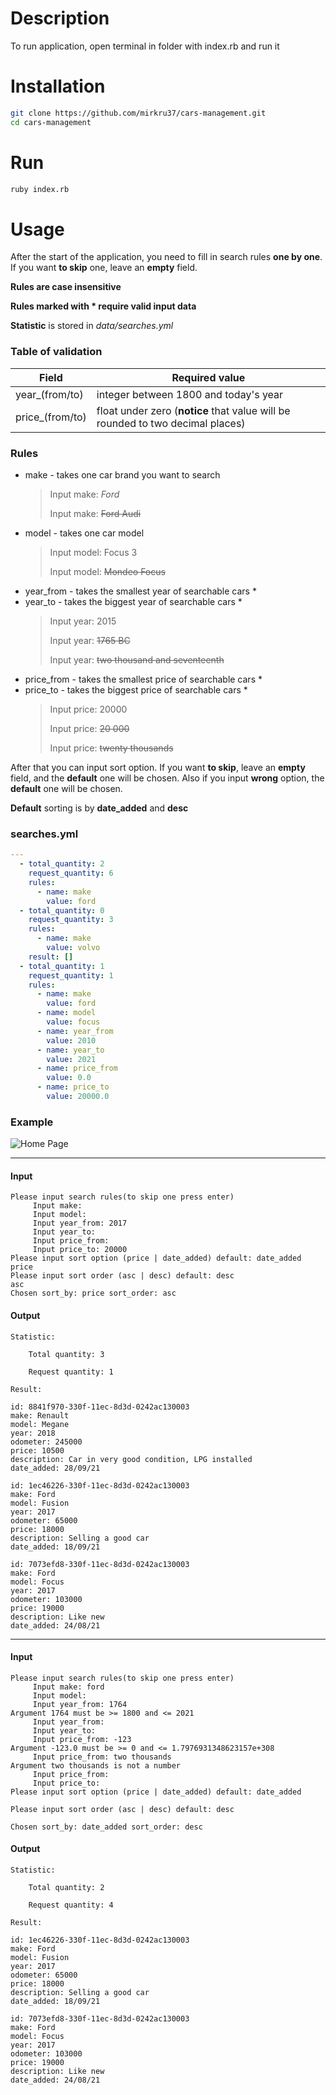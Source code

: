 # Description
To run application, open terminal in folder with index.rb and run it

# Installation
```bash
git clone https://github.com/mirkru37/cars-management.git
cd cars-management
```

# Run
```bash
ruby index.rb
```

# Usage
After the start of the application, you need to fill in search rules **one by one**.
If you want **to skip** one, leave an **empty** field.

**Rules are case insensitive**

**Rules marked with * require valid input data**

**Statistic** is stored in *data/searches.yml*

### Table of validation
| Field  | Required value |
| ------------- | ------------- |
| year_(from/to)  | integer between 1800 and today's year  |
| price_(from/to)  | float under zero (**notice** that value will be rounded to two decimal places) |

### Rules
- make - takes one car brand you want to search
  >Input make: _Ford_
  >
  >Input make: ~~Ford Audi~~
- model - takes one car model
  >Input model: Focus 3
  > 
  >Input model: ~~Mondeo Focus~~ 
- year_from - takes the smallest year of searchable cars *
- year_to - takes the biggest year of searchable cars *
  >Input year: 2015
  >
  >Input year: ~~1765 BC~~
  >
  >Input year: ~~two thousand and seventeenth~~
- price_from - takes the smallest price of searchable cars *
- price_to - takes the biggest price of searchable cars *
  >Input price: 20000
  >
  >Input price: ~~20 000~~
  >
  >Input price: ~~twenty thousands~~

After that you can input sort option. If you want **to skip**, 
leave an **empty** field, and the **default** one will be chosen.
Also if you input **wrong** option, the **default** one will be chosen.

**Default** sorting is by **date_added** and **desc**

### searches.yml
```yaml
---
  - total_quantity: 2
    request_quantity: 6
    rules:
      - name: make
        value: ford
  - total_quantity: 0
    request_quantity: 3
    rules:
      - name: make
        value: volvo
    result: []
  - total_quantity: 1
    request_quantity: 1
    rules:
      - name: make
        value: ford
      - name: model
        value: focus
      - name: year_from
        value: 2010
      - name: year_to
        value: 2021
      - name: price_from
        value: 0.0
      - name: price_to
        value: 20000.0
```

### Example

![Home Page](screenshots/usage_cast.gif)
___
#### Input
```
Please input search rules(to skip one press enter)
	 Input make: 
	 Input model: 
	 Input year_from: 2017
	 Input year_to: 
	 Input price_from: 
	 Input price_to: 20000
Please input sort option (price | date_added) default: date_added
price
Please input sort order (asc | desc) default: desc
asc
Chosen sort_by: price sort_order: asc
```
#### Output
```
Statistic:

	Total quantity: 3

	Request quantity: 1

Result:

id: 8841f970-330f-11ec-8d3d-0242ac130003
make: Renault
model: Megane
year: 2018
odometer: 245000
price: 10500
description: Car in very good condition, LPG installed
date_added: 28/09/21

id: 1ec46226-330f-11ec-8d3d-0242ac130003
make: Ford
model: Fusion
year: 2017
odometer: 65000
price: 18000
description: Selling a good car
date_added: 18/09/21

id: 7073efd8-330f-11ec-8d3d-0242ac130003
make: Ford
model: Focus
year: 2017
odometer: 103000
price: 19000
description: Like new
date_added: 24/08/21
```
___
#### Input
```
Please input search rules(to skip one press enter)
	 Input make: ford
	 Input model: 
	 Input year_from: 1764
Argument 1764 must be >= 1800 and <= 2021
	 Input year_from: 
	 Input year_to: 
	 Input price_from: -123
Argument -123.0 must be >= 0 and <= 1.7976931348623157e+308
	 Input price_from: two thousands
Argument two thousands is not a number
	 Input price_from: 
	 Input price_to: 
Please input sort option (price | date_added) default: date_added

Please input sort order (asc | desc) default: desc

Chosen sort_by: date_added sort_order: desc
```
#### Output
```
Statistic:

	Total quantity: 2

	Request quantity: 4

Result:

id: 1ec46226-330f-11ec-8d3d-0242ac130003
make: Ford
model: Fusion
year: 2017
odometer: 65000
price: 18000
description: Selling a good car
date_added: 18/09/21

id: 7073efd8-330f-11ec-8d3d-0242ac130003
make: Ford
model: Focus
year: 2017
odometer: 103000
price: 19000
description: Like new
date_added: 24/08/21
```
